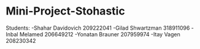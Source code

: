 # Mini-Project-Stohastic

Students:
-Shahar Davidovich 209222041
-Gilad Shwartzman 318911096
-Inbal Melamed 206649212
-Yonatan Brauner 207959974
-Itay Vagen 208230342
